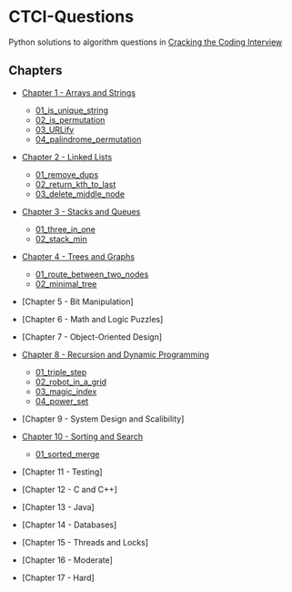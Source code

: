 # CTCI-Questions

Python solutions to algorithm questions in [Cracking the Coding Interview](https://www.amazon.co.uk/Cracking-Coding-Interview-6th-Programming/dp/0984782850/ref=sr_1_1?crid=15ZAINPTRT12O&keywords=cracking+the+coding+interview&qid=1566313120&s=gateway&sprefix=cracking+the+%2Caps%2C137&sr=8-1)

## Chapters

- [Chapter 1 - Arrays and Strings](chapter-1/)

  - [01_is_unique_string](chapter-1/Q01_is_unique_string.py)
  - [02_is_permutation](chapter-1/Q02_is_permutation.py)
  - [03_URLify](chapter-1/Q03_URLify.py)
  - [04_palindrome_permutation](chapter-1/Q04_palindrome_permutation.py)

- [Chapter 2 - Linked Lists](chapter-2/)

  - [01_remove_dups](chapter-2/Q01_remove_dups.py)
  - [02_return_kth_to_last](chapter-2/Q02_return_kth_to_last.py)
  - [03_delete_middle_node](chapter-2/Q03_delete_middle_node.py)

- [Chapter 3 - Stacks and Queues](chapter-3/)

  - [01_three_in_one](chapter-3/Q01_three_in_one.py)
  - [02_stack_min](chapter-3/Q02_stack_min.py)

- [Chapter 4 - Trees and Graphs](chapter-4/)

  - [01_route_between_two_nodes](chapter-4/Q01_route_between_nodes.py)
  - [02_minimal_tree](chapter-4/Q02_minimal_tree.py)

- [Chapter 5 - Bit Manipulation]

- [Chapter 6 - Math and Logic Puzzles]

- [Chapter 7 - Object-Oriented Design]

- [Chapter 8 - Recursion and Dynamic Programming](chapter-8/)

  - [01_triple_step](chapter-8/Q01_triple_step.py)
  - [02_robot_in_a_grid](chapter-8/Q02_robot_in_a_grid.py)
  - [03_magic_index](chapter-8/Q03_magic_index.py)
  - [04_power_set](chapter-8/Q04_power_set.py)

- [Chapter 9 - System Design and Scalibility]

- [Chapter 10 - Sorting and Search](chapter-10/)

  - [01_sorted_merge](chapter-10/Q01_sorted_merge.py)

- [Chapter 11 - Testing]

- [Chapter 12 - C and C++]

- [Chapter 13 - Java]

- [Chapter 14 - Databases]

- [Chapter 15 - Threads and Locks]

- [Chapter 16 - Moderate]

- [Chapter 17 - Hard]
